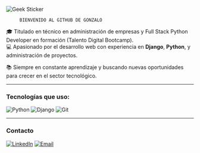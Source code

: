 ![Geek Sticker](https://media.giphy.com/media/zOvBKUUEERdNm/giphy.gif)
    
         BIENVENIDO AL GITHUB DE GONZALO


🎓 Titulado en técnico en administración de empresas y Full Stack Python Developer en formación (Talento Digital Bootcamp).  
💻 Apasionado por el desarrollo web con experiencia en **Django**, **Python**, y administración de proyectos.

📚 Siempre en constante aprendizaje y buscando nuevas oportunidades para crecer en el sector tecnológico.

---

### Tecnologías que uso:
![Python](https://img.shields.io/badge/Python-3.8-blue?style=for-the-badge&logo=python)
![Django](https://img.shields.io/badge/Django-3.2-green?style=for-the-badge&logo=django)
![Git](https://img.shields.io/badge/Git-F05032?style=for-the-badge&logo=git&logoColor=white)

---









### Contacto

[![LinkedIn](https://img.shields.io/badge/LinkedIn-Perfil-0e76a8?style=for-the-badge&logo=linkedin)](https://www.linkedin.com/in/gonzalo)
[![Email](https://img.shields.io/badge/Email-Contacto-0078D4?style=for-the-badge&logo=gmail)](gonzalopalmac79@gmail.com)
